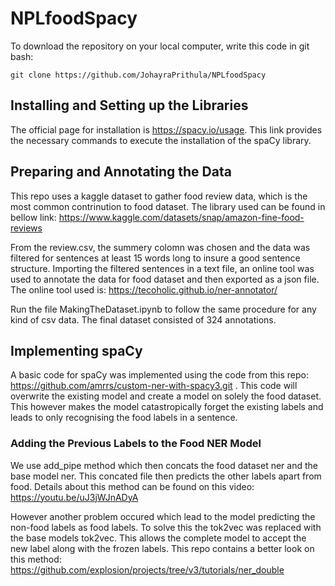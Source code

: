 # NPLfoodSpacy

To download the repository on your local computer, write this code in git bash: 

```
git clone https://github.com/JohayraPrithula/NPLfoodSpacy
```

## Installing and Setting up the Libraries

The official page for installation is https://spacy.io/usage. This link provides the necessary commands to execute the installation of the spaCy library. 

## Preparing and Annotating the Data

This repo uses a kaggle dataset to gather food review data, which is the most common contrinution to food dataset. The library used can be found in bellow link: https://www.kaggle.com/datasets/snap/amazon-fine-food-reviews

From the review.csv, the summery colomn was chosen and the data was filtered for sentences at least 15 words long to insure a good sentence structure. Importing the filtered sentences in a text file, an online tool was used to annotate the data for food dataset and then exported as a json file. The online tool used is: https://tecoholic.github.io/ner-annotator/

Run the file MakingTheDataset.ipynb to follow the same procedure for any kind of csv data. The final dataset consisted of 324 annotations.

## Implementing spaCy

A basic code for spaCy was implemented using the code from this repo: https://github.com/amrrs/custom-ner-with-spacy3.git . This code will overwrite the existing model and create a model on solely the food dataset. This however makes the model catastropically forget the existing labels and leads to only recognising the food labels in a sentence. 

### Adding the Previous Labels to the Food NER Model

We use add_pipe method which then concats the food dataset ner and the base model ner. This concated file then predicts the other labels apart from food. Details about this method can be found on this video: https://youtu.be/uJ3jWJnADyA

However another problem occured which lead to the model predicting the non-food labels as food labels. To solve this the tok2vec was replaced with the base models tok2vec. This allows the complete model to accept the new label along with the frozen labels. This repo contains a better look on this method: https://github.com/explosion/projects/tree/v3/tutorials/ner_double

